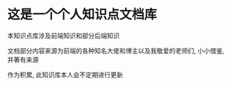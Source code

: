 # 这是一个个人知识点文档库

本知识点库涉及前端知识和部分后端知识

文档部分内容来源为前端的各种知名大佬和博主以及我敬爱的老师们, 小小借鉴, 并著有来源

作为积累, 此知识库本人会不定期进行更新